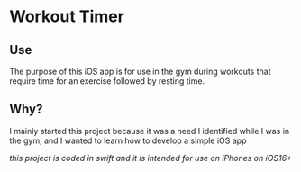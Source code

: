 # Workout Timer
## Use
The purpose of this iOS app is for use in the gym during workouts that require time for an exercise followed by resting time.
## Why?
I mainly started this project because it was a need I identified while I was in the gym, and I wanted to learn how to develop a simple iOS app

*this project is coded in swift and it is intended for use on iPhones on iOS16+*
